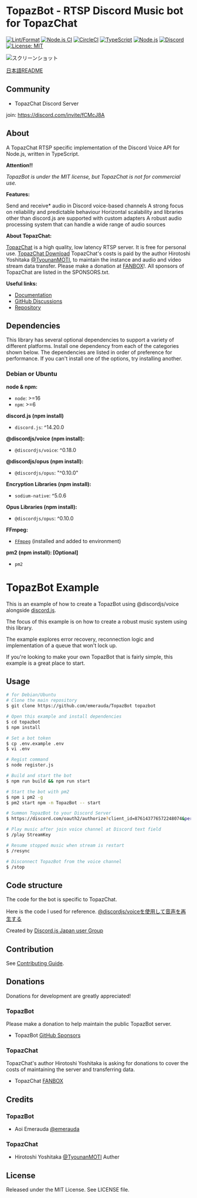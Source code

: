 ﻿# TopazBot - RTSP Discord Music bot for TopazChat

[![Lint/Format](https://github.com/emerauda/TopazBot/actions/workflows/lint.yml/badge.svg)](https://github.com/emerauda/TopazBot/actions/workflows/lint.yml)
[![Node.js CI](https://github.com/emerauda/TopazBot/actions/workflows/node.js.yml/badge.svg)](https://github.com/emerauda/TopazBot/actions/workflows/node.js.yml)
[![CircleCI](https://circleci.com/gh/emerauda/TopazBot/tree/main.svg?style=svg)](https://circleci.com/gh/emerauda/TopazBot/tree/main)
[![TypeScript](https://img.shields.io/badge/TypeScript-007ACC?style=flat&logo=typescript&logoColor=white)](https://www.typescriptlang.org/)
[![Node.js](https://img.shields.io/badge/Node.js-22.x-green.svg)](https://nodejs.org/)
[![Discord](https://img.shields.io/badge/Discord-Bot-5865F2?style=flat&logo=discord&logoColor=white)](https://discord.com/)
[![License: MIT](https://img.shields.io/badge/License-MIT-yellow.svg)](https://opensource.org/licenses/MIT)

![スクリーンショット](https://github.com/emerauda/TopazBot/assets/35634920/d95514b6-7993-4a35-ba02-c0f5736eb20a)

[日本語README](./README-JP.md)

## Community

- TopazChat Discord Server

join: https://discord.com/invite/fCMcJ8A

## About

A TopazChat RTSP specific implementation of the Discord Voice API for Node.js, written in TypeScript.

**Attention!!**

_TopazBot is under the MIT license, but TopazChat is not for commercial use._

**Features:**

Send and receive\* audio in Discord voice-based channels
A strong focus on reliability and predictable behaviour
Horizontal scalability and libraries other than discord.js are supported with custom adapters
A robust audio processing system that can handle a wide range of audio sources

**About TopazChat:**

[TopazChat](https://github.com/TopazChat/TopazChat)
is a high quality, low latency RTSP server. It is free for personal use.
[TopazChat Download](https://booth.pm/ja/items/1752066)
TopazChat's costs is paid by the author Hirotoshi Yoshitaka [@TyounanMOTI](https://github.com/TyounanMOTI),
to maintain the instance and audio and video stream data transfer.
Please make a donation at [FANBOX](https://tyounanmoti.fanbox.cc/)!.
All sponsors of TopazChat are listed in the SPONSORS.txt.

**Useful links:**

- [Documentation](https://emerauda.github.io/TopazBot)
- [GitHub Discussions](https://github.com/emerauda/TopazBot/discussions)
- [Repository](https://github.com/emerauda/TopazBot)

## Dependencies

This library has several optional dependencies to support a variety
of different platforms. Install one dependency from each of the
categories shown below. The dependencies are listed in order of
preference for performance. If you can't install one of the options,
try installing another.

### Debian or Ubuntu

**node & npm:**

- `node`: >=16
- `npm`: >=6

**discord.js (npm install)**

- `discord.js`: ^14.20.0

**@discordjs/voice (npm install):**

- `@discordjs/voice`: ^0.18.0

**@discordjs/opus (npm install):**

- `@discordjs/opus`: "^0.10.0"

**Encryption Libraries (npm install):**

- `sodium-native`: ^5.0.6

**Opus Libraries (npm install):**

- `@discordjs/opus`: ^0.10.0

**FFmpeg:**

- [`FFmpeg`](https://ffmpeg.org/) (installed and added to environment)

**pm2 (npm install): [Optional]**

- `pm2`

# TopazBot Example

This is an example of how to create a TopazBot using @discordjs/voice alongside [discord.js](https://github.com/discordjs/discord.js).

The focus of this example is on how to create a robust music system using this library.

The example explores error recovery, reconnection logic and implementation of a queue that won't lock up.

If you're looking to make your own TopazBot that is fairly simple, this example is a great place to start.

## Usage

```bash
# for Debian/Ubuntu
# Clone the main repository
$ git clone https://github.com/emerauda/TopazBot topazbot

# Open this example and install dependencies
$ cd topazbot
$ npm install

# Set a bot token
$ cp .env.example .env
$ vi .env

# Regist command
$ node register.js

# Build and start the bot
$ npm run build && npm run start

# Start the bot with pm2
$ npm i pm2 -g
$ pm2 start npm -n TopazBot -- start

# Summon TopazBot to your Discord Server
$ https://discord.com/oauth2/authorize?client_id=876143776572248074&permissions=2150631424&integration_type=0&scope=bot

# Play music after join voice channel at Discord text field
$ /play StreamKey

# Resume stopped music when stream is restart
$ /resync

# Disconnect TopazBot from the voice channel
$ /stop
```

## Code structure

The code for the bot is specific to TopazChat.

Here is the code I used for reference. [@discordjs/voiceを使用して音声を再生する](https://scrapbox.io/discordjs-japan/%E9%9F%B3%E5%A3%B0%E3%82%92%E5%86%8D%E7%94%9F%E3%81%99%E3%82%8B)

Created by [Discord.js Japan user Group](https://scrapbox.io/discordjs-japan/)

## Contribution

See [Contributing Guide](https://github.com/emerauda/topazbot/blob/main/.github/CONTRIBUTING.md).

## Donations

Donations for development are greatly appreciated!

### TopazBot

Please make a donation to help maintain the public TopazBot server.

- TopazBot [GitHub Sponsors](https://github.com/sponsors/ROZ-MOFUMOFU-ME?o=sd&sc=t)

### TopazChat

TopazChat's author Hirotoshi Yoshitaka is asking for donations to cover the costs of maintaining the server and transferring data.

- TopazChat [FANBOX](https://tyounanmoti.fanbox.cc/)

## Credits

### TopazBot

- Aoi Emerauda [@emerauda](https://github.com/emerauda)

### TopazChat

- Hirotoshi Yoshitaka [@TyounanMOTI](https://github.com/TyounanMOTI) Auther

## License

Released under the MIT License. See LICENSE file.
